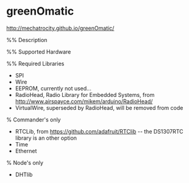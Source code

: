 greenOmatic
===========
http://mechatrocity.github.io/greenOmatic/

%% Description


%% Supported Hardware


%% Required Libraries
- SPI
- Wire
- EEPROM, currently not used...
- RadioHead, Radio Library for Embedded Systems, from http://www.airspayce.com/mikem/arduino/RadioHead/
- VirtualWire, superseded by RadioHead, will be removed from code

% Commander's only
- RTCLib, from https://github.com/adafruit/RTClib
-- the DS1307RTC library is an other option
- Time
- Ethernet

% Node's only
- DHTlib


